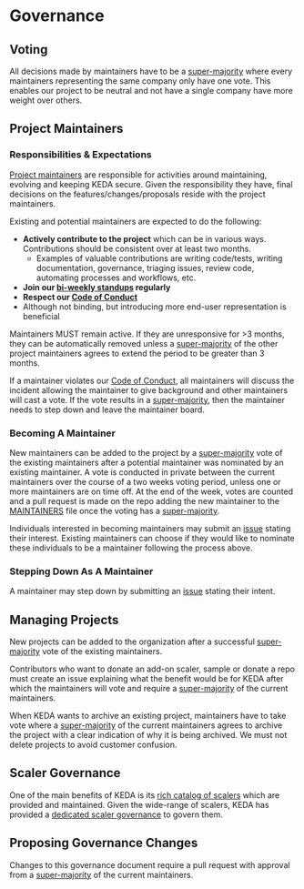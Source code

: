 # Governance

## Voting

All decisions made by maintainers have to be a [super-majority][super-majority] where every maintainers representing the same company only have one vote. This enables our project to be neutral and not have a single company have more weight over others.

## Project Maintainers

### Responsibilities & Expectations

[Project maintainers][maintainers] are responsible for activities around maintaining, evolving and keeping KEDA secure. Given the responsibility they have, final decisions on the features/changes/proposals reside with the project maintainers.

Existing and potential maintainers are expected to do the following:

- **Actively contribute to the project** which can be in various ways. Contributions should be consistent over at least two months.
  - Examples of valuable contributions are writing code/tests, writing documentation, governance, triaging issues, review code, automating processes and workflows, etc.
- **Join our [bi-weekly standups][standup] regularly**
- **Respect our [Code of Conduct][code-of-conduct]**
- Although not binding, but introducing more end-user representation is beneficial

Maintainers MUST remain active. If they are unresponsive for >3 months, they can be automatically removed unless a
[super-majority][super-majority] of the other project maintainers agrees to extend the period to be greater than 3 months.

If a maintainer violates our [Code of Conduct][code-of-conduct], all maintainers will discuss the incident allowing the maintainer to give background and other maintainers will cast a vote. If the vote results in a [super-majority][super-majority], then the maintainer needs to step down and leave the maintainer board.

### Becoming A Maintainer

New maintainers can be added to the project by a [super-majority][super-majority]
vote of the existing maintainers after a potential maintainer was nominated by an existing maintainer. A vote is conducted in private between the current maintainers over the course of a two weeks voting period, unless one or more maintainers are on time off. At the end of the week, votes are counted and a pull request is made on the repo adding the new maintainer to the [MAINTAINERS](MAINTAINERS.md) file once the voting has a [super-majority][super-majority].

Individuals interested in becoming maintainers may submit an [issue][create-governance-issue] stating their interest.  Existing maintainers can choose if they would like to nominate these individuals to be a maintainer following the process above.

### Stepping Down As A Maintainer

A maintainer may step down by submitting an [issue][create-governance-issue] stating their intent.

## Managing Projects

New projects can be added to the organization after a successful [super-majority][super-majority] vote of the existing maintainers.

Contributors who want to donate an add-on scaler, sample or donate a repo must create an issue explaining what the benefit would be for KEDA after which the maintainers will vote and require a [super-majority][super-majority] of the current maintainers.

When KEDA wants to archive an existing project, maintainers have to take vote where  a [super-majority][super-majority] of the current maintainers agrees to archive the project with a clear indication of why it is being archived. We must not delete projects to avoid customer confusion.

## Scaler Governance

One of the main benefits of KEDA is its [rich catalog of scalers][scaler-catalog] which are provided and maintained. Given the wide-range of scalers, KEDA has provided a [dedicated scaler governance][scalers] to govern them.

## Proposing Governance Changes

Changes to this governance document require a pull request with approval from a
[super-majority][super-majority] of
the current maintainers.

[code-of-conduct]: CODE_OF_CONDUCT.md
[create-governance-issue]: https://github.com/kedacore/governance/issues/new
[maintainers]: MAINTAINERS.md
[scaler-catalog]: https://keda.sh/docs/latest/scalers/
[scalers]: SCALERS.md
[standup]: https://keda.sh/community/
[super-majority]: https://en.wikipedia.org/wiki/Supermajority#Two-thirds_vote